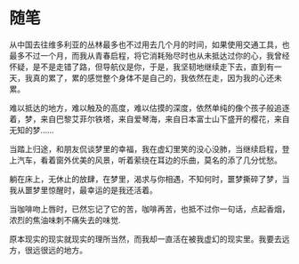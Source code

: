 # 随笔

从中国去往维多利亚的丛林最多也不过用去几个月的时间，如果使用交通工具，也最多不过一个月，而我从青春启程，将它消耗殆尽时也从未抵达过你的心，我曾经怀疑，是不是走错了路，但导航仪是你，于是，我坚韧地继续走下去，直到有一天，我真的累了，累的感觉整个身体不是自己的，我依然在走，因为我的心还未累。

难以抵达的地方，难以触及的高度，难以估摸的深度，依然单纯的像个孩子般追逐着，梦，来自巴黎艾菲尔铁塔，来自爱琴海，来自日本富士山下盛开的樱花，来自无知的梦……

当踏上归途，和朋友侃谈梦里的幸福，我在虚幻里笑的没心没肺，当继续启程，登上汽车，看着窗外优美的风景，听着萦绕在耳边的乐曲，莫名的添了几分忧愁。

躺在床上，无休止的放肆，在梦里，渴求与你相遇，不知何时，噩梦撕碎了梦，当我从噩梦里惊醒时，最幸运的是我还活着。

当咖啡吻上唇时，已然忘记了它的苦，咖啡再苦，也抵不过你一句话，点起香烟，浓烈的焦油味刺不痛失去的味觉.

原本现实的现实就现实的理所当然，而我却一直活在被我虚幻的现实里。我要去远方，很远很远的地方。
